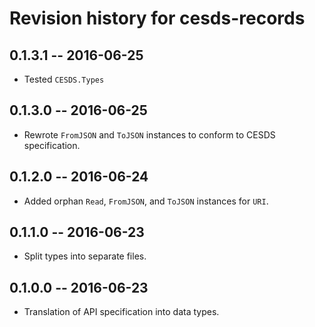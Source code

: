 # Revision history for cesds-records

## 0.1.3.1  -- 2016-06-25

* Tested `CESDS.Types`

## 0.1.3.0  -- 2016-06-25

* Rewrote `FromJSON` and `ToJSON` instances to conform to CESDS specification.

## 0.1.2.0  -- 2016-06-24

* Added orphan `Read`, `FromJSON`, and `ToJSON` instances for `URI`.

## 0.1.1.0  -- 2016-06-23

* Split types into separate files.

## 0.1.0.0  -- 2016-06-23

* Translation of API specification into data types.
